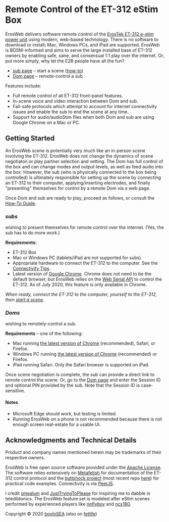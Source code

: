 # Remote Control of the ET-312 eStim Box

ErosWeb delivers software remote control of the [ErosTek ET-312 e-stim power unit](https://erostek.com/products/et312b-digital-power-unit) using modern, web-based technology.  There is no software to download or install; Mac, Windows PCs, and iPad are supported.  ErosWeb is BDSM-informed and aims to serve the large installed base of ET-312 owners by enabling safe, sane, and consensual 1:1 play over the internet.  Or, put more simply, why let the E2B people have all the fun?

* [sub page](/sub.html) – start a scene ([how-to](#subs))
* [Dom page](/Dom.html) – remote-control a sub

Features include:
* Full remote control of all ET-312 front-panel features.
* In-scene voice and video interaction between Dom and sub.
* Fail-safe protocols which attempt to account for internet connectivity issues and enable the sub to end the scene at any time.
* Support for audio/audioStim files when both Dom and sub are using Google Chrome on a Mac or PC.

## Getting Started
An ErosWeb scene is potentially very much like an in-person scene involving the ET-312.  ErosWeb does not change the dynamics of scene negotiaton or play partner selection and vetting.  The Dom has full control of the box and can change modes and output levels, as well as feed audio into the box.  However, the sub (who is physically connected to the box being controlled) is ultimately responsible for setting up the scene by connecting an ET-312 to their computer, applying/inserting electrodes, and finally "presenting" themselves for control by a remote Dom via a web page.

Once Dom and sub are ready to play, proceed as follows, or consult the [How-To Guide](/ErosWeb/documentation.html).

[chrome]: https://www.google.com/chrome/

### _subs_
wishing to present themselves for remote control over the internet. (Yes, the sub has to do more work.)

**Requirements:**
- ET-312 Box
- Mac or Windows PC (tablets/iPad are not supported for subs)
- Appropriate hardware to connect the ET-312 to the computer.  See the [Connectivity Tips](/ErosWeb/documentation.html#physically-connecting-the-et-312).
- Latest version of [Google Chrome][chrome].  Chrome does not need to be the default browser, but ErosWeb relies on the [Web Serial API](https://github.com/WICG/serial/blob/gh-pages/EXPLAINER.md) to control the ET-312.  As of July 2020, this feature is only available in Chrome.

*When ready, connect the ET-312 to the computer, yourself to the ET-312, then [start a scene](/sub.html).*

### _Doms_
wishing to remotely-control a sub.

**Requirements** – one of the following:
- Mac running [the latest version of Chrome][chrome] (recommended), Safari, or Firefox.
- Windows PC running [the latest version of Chrome][chrome] (recommended) or Firefox.
- iPad running Safari.  Only the Safari browser is supported on iPad.

Once scene negotiation is complete, the sub can provide a direct link to remote control the scene.  Or, go to the [Dom page](/Dom.html) and enter the Session ID and optional PIN provided by the sub.  Note that the Session ID is case-sensitive.

#### Notes
* Microsoft Edge should work, but testing is limited.
* Running ErosWeb on a phone is not recommended because there is not enough screen real-estate for a usable UI.

## Acknowledgments and Technical Details

Product and company names mentioned herein may be trademarks of their respective owners.

ErosWeb is free open source software provided under the [Apache License](http://www.apache.org/licenses/LICENSE-2.0). The software relies extensively on [Metafetish](https://stpihkal.docs.buttplug.io/hardware/erostek-et312b.html) for documentation of the ET-312 control protocol and the [buttshock project](https://github.com/buttshock) (most recent repo [here](https://github.com/nannook206/buttshock-py)) for practical code examples.  Connectivity is via [PeerJS](https://peerjs.com).

I credit [smealum](https://www.youtube.com/watch?v=CsQ2VWEfduM) and [JustTryingToPlease](https://www.recon.com/JustTryingToPlease) for inspiring me to dabble in teledildonics.  The ErosWeb feature set is modeled after eStim scenes performed by experienced players like [nnflyboy]( https://www.recon.com/nnflyboy) and [ncx180](https://www.recon.com/ncx180).

Copyright &#169; 2020 [boyInSEA](https://www.recon.com/boyinsea) (also on [fetlife](https://fetlife.com/users/763523))
